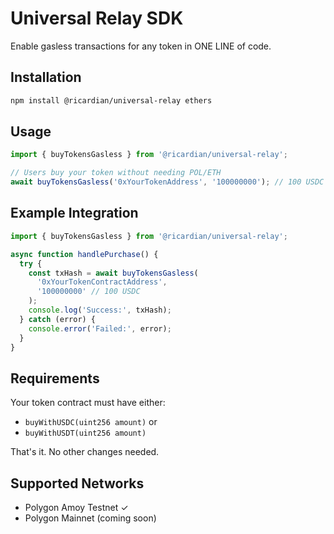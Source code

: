# Universal Relay SDK

Enable gasless transactions for any token in ONE LINE of code.

## Installation
```bash
npm install @ricardian/universal-relay ethers
```

## Usage
```javascript
import { buyTokensGasless } from '@ricardian/universal-relay';

// Users buy your token without needing POL/ETH
await buyTokensGasless('0xYourTokenAddress', '100000000'); // 100 USDC
```

## Example Integration
```javascript
import { buyTokensGasless } from '@ricardian/universal-relay';

async function handlePurchase() {
  try {
    const txHash = await buyTokensGasless(
      '0xYourTokenContractAddress',
      '100000000' // 100 USDC
    );
    console.log('Success:', txHash);
  } catch (error) {
    console.error('Failed:', error);
  }
}
```

## Requirements

Your token contract must have either:
- `buyWithUSDC(uint256 amount)` or
- `buyWithUSDT(uint256 amount)`

That's it. No other changes needed.

## Supported Networks

- Polygon Amoy Testnet ✓
- Polygon Mainnet (coming soon)

